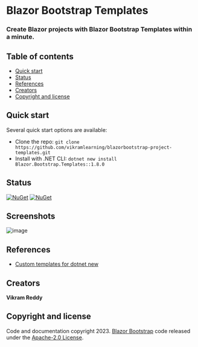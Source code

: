 # Blazor Bootstrap Templates

### Create Blazor projects with Blazor Bootstrap Templates within a minute.

## Table of contents

- [Quick start](#quick-start)
- [Status](#status)
- [References](#references)
- [Creators](#creators)
- [Copyright and license](#copyright-and-license)

## Quick start

Several quick start options are available:

- Clone the repo: `git clone https://github.com/vikramlearning/blazorbootstrap-project-templates.git`
- Install with .NET CLI: `dotnet new install Blazor.Bootstrap.Templates::1.8.0` 

## Status

[![NuGet](https://img.shields.io/nuget/vpre/blazor.bootstrap.templates)](https://www.nuget.org/packages/blazor.bootstrap.templates/absoluteLatest)
[![NuGet](https://img.shields.io/nuget/dt/blazor.bootstrap.templates.svg)](https://www.nuget.org/packages/blazor.bootstrap.templates/absoluteLatest)

## Screenshots

![image](https://user-images.githubusercontent.com/2337067/233800604-43986ae7-27dd-4f17-9af6-c2f1a6f07097.png)

## References

- [Custom templates for dotnet new](https://learn.microsoft.com/en-us/dotnet/core/tools/custom-templates)

## Creators

**Vikram Reddy**

## Copyright and license

Code and documentation copyright 2023. [Blazor Bootstrap](https://getblazorbootstrap.com/) code released under the [Apache-2.0 License](https://github.com/vikramlearning/blazorbootstrap-project-templates/blob/master/LICENSE.txt).

